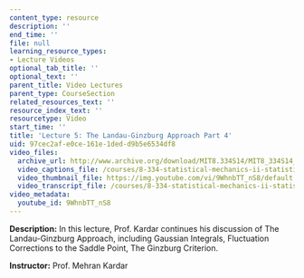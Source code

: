 ```yaml
---
content_type: resource
description: ''
end_time: ''
file: null
learning_resource_types:
- Lecture Videos
optional_tab_title: ''
optional_text: ''
parent_title: Video Lectures
parent_type: CourseSection
related_resources_text: ''
resource_index_text: ''
resourcetype: Video
start_time: ''
title: 'Lecture 5: The Landau-Ginzburg Approach Part 4'
uid: 97cec2af-e0ce-161e-1ded-d9b5e6534df8
video_files:
  archive_url: http://www.archive.org/download/MIT8.334S14/MIT8_334S14_lec05_300k.mp4
  video_captions_file: /courses/8-334-statistical-mechanics-ii-statistical-physics-of-fields-spring-2014/386e87517a6c59439bf018916f4dc043_9WhnbTT_nS8.vtt
  video_thumbnail_file: https://img.youtube.com/vi/9WhnbTT_nS8/default.jpg
  video_transcript_file: /courses/8-334-statistical-mechanics-ii-statistical-physics-of-fields-spring-2014/8003fdd991be2434da055c3822338331_9WhnbTT_nS8.pdf
video_metadata:
  youtube_id: 9WhnbTT_nS8
---
```


**Description:** In this lecture, Prof. Kardar continues his discussion of The Landau-Ginzburg Approach, including Gaussian Integrals, Fluctuation Corrections to the Saddle Point, The Ginzburg Criterion.

**Instructor:** Prof. Mehran Kardar